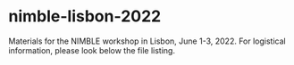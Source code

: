 # nimble-lisbon-2022
Materials for the NIMBLE workshop in Lisbon, June 1-3, 2022. For logistical information, please look below the file listing. 
